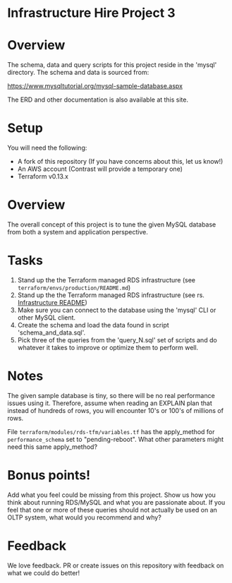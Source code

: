 # Infrastructure Hire Project 3

# Overview

The schema, data and query scripts for this project reside in the 'mysql' directory.  The schema and data is sourced from:

https://www.mysqltutorial.org/mysql-sample-database.aspx

The ERD and other documentation is also available at this site.

# Setup

You will need the following:

* A fork of this repository (If you have concerns about this, let us know!)
* An AWS account (Contrast will provide a temporary one)
* Terraform v0.13.x

# Overview

The overall concept of this project is to tune the given MySQL database from both a system and application perspective.

# Tasks

1. Stand up the the Terraform managed RDS infrastructure (see `terraform/envs/production/README.md`)
1. Stand up the the Terraform managed RDS infrastructure (see rs. [Infrastructure README](./terraform/envs/production/README.md))
1. Make sure you can connect to the database using the 'mysql' CLI or other MySQL client.
1. Create the schema and load the data found in script 'schema_and_data.sql'.
1. Pick three of the queries from the 'query_N.sql' set of scripts and do whatever it takes to improve or optimize them to perform well.

# Notes

The given sample database is tiny, so there will be no real performance issues using it.  Therefore, assume when reading an EXPLAIN plan that instead of hundreds of rows, you will encounter 10's or 100's of millions of rows.

File `terraform/modules/rds-tfm/variables.tf` has the apply_method for `performance_schema` set to "pending-reboot". What other parameters might need this same apply_method?

# Bonus points!

Add what you feel could be missing from this project. Show us how you think about running RDS/MySQL and what you are passionate about. If you feel that one or more of these queries should not actually be used on an OLTP system, what would you recommend and why?

# Feedback

We love feedback. PR or create issues on this repository with feedback on what we could do better!

